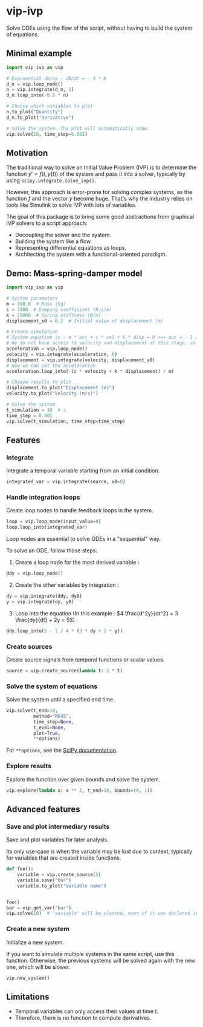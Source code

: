 # vip-ivp

Solve ODEs using the flow of the script, without having to build the system of equations.

## Minimal example

```python
import vip_ivp as vip

# Exponential decay : dN/dt = - λ * N
d_n = vip.loop_node()
n = vip.integrate(d_n, 1)
d_n.loop_into(-0.5 * n)

# Choose which variables to plot
n.to_plot("Quantity")
d_n.to_plot("Derivative")

# Solve the system. The plot will automatically show.
vip.solve(10, time_step=0.001)
```

## Motivation

The traditional way to solve an Initial Value Problem (IVP) is to determine the function $y'=f(t,y(t))$ of the system
and pass it into a solver, typically by using `scipy.integrate.solve_ivp()`.

However, this approach is error-prone for solving complex systems, as the function $f$ and the vector $y$ become huge.
That's why the industry relies on tools like Simulink to solve IVP with lots of variables.

The goal of this package is to bring some good abstractions from graphical IVP solvers to a script approach:

- Decoupling the solver and the system.
- Building the system like a flow.
- Representing differential equations as loops.
- Architecting the system with a functional-oriented paradigm.

## Demo: Mass-spring-damper model

```python
import vip_ivp as vip

# System parameters
m = 300.0  # Mass (kg)
c = 1500  # Damping coefficient (N.s/m)
k = 25000  # Spring stiffness (N/m)
displacement_x0 = 0.2  # Initial value of displacement (m)

# Create simulation
# System equation is : m * acc + c * vel + k * disp = 0 <=> acc = - 1 / m * (c * vel + k * disp)
# We do not have access to velocity and displacement at this stage, so we create a loop node.
acceleration = vip.loop_node()
velocity = vip.integrate(acceleration, 0)
displacement = vip.integrate(velocity, displacement_x0)
# Now we can set the acceleration
acceleration.loop_into(-(c * velocity + k * displacement) / m)

# Choose results to plot
displacement.to_plot("Displacement (m)")
velocity.to_plot("Velocity (m/s)")

# Solve the system
t_simulation = 10  # s
time_step = 0.001
vip.solve(t_simulation, time_step=time_step)
```

## Features

### Integrate

Integrate a temporal variable starting from an initial condition.

```python
integrated_var = vip.integrate(source, x0=0)
```

### Handle integration loops

Create loop nodes to handle feedback loops in the system.

```python
loop = vip.loop_node(input_value=0)
loop.loop_into(integrated_var)
```

Loop nodes are essential to solve ODEs in a "sequential" way.

To solve an ODE, follow those steps:

1. Create a loop node for the most derived variable :

```python 
ddy = vip.loop_node()
```

2. Create the other variables by integration :

```python
dy = vip.integrate(ddy, dy0)
y = vip.integrate(dy, y0)
```

3. Loop into the equation (In this example : $4 \frac{d^2y}{dt^2} + 3 \frac{dy}{dt} + 2y = 5$) :

```python
ddy.loop_into(5 - 1 / 4 * (3 * dy + 2 * y))
```

### Create sources

Create source signals from temporal functions or scalar values.

```python
source = vip.create_source(lambda t: 2 * t)
```

### Solve the system of equations

Solve the system until a specified end time.

```python
vip.solve(t_end=10,
          method="RK45",
          time_step=None,
          t_eval=None,
          plot=True,
          **options)
```

For `**options`, see
the [SciPy documentation](https://docs.scipy.org/doc/scipy/reference/generated/scipy.integrate.solve_ivp.html).

### Explore results

Explore the function over given bounds and solve the system.

```python
vip.explore(lambda x: x ** 2, t_end=10, bounds=(0, 1))
```

## Advanced features

### Save and plot intermediary results

Save and plot variables for later analysis.

Its only use-case is when the variable may be lost due to context, typically for variables that are created inside
functions.

```python
def foo():
    variable = vip.create_source(5)
    variable.save("bar")
    variable.to_plot("Variable name")


foo()
bar = vip.get_var("bar")
vip.solve(10)  # 'variable' will be plotted, even if it was declared in a function.

```

### Create a new system

Initialize a new system.

If you want to simulate multiple systems in the same script, use this function. Otherwise, the
previous systems will be solved again with the new one, which will be slower.

```python
vip.new_system()
```

## Limitations

- Temporal variables can only access their values at time $t$.
- Therefore, there is no function to compute derivatives.
